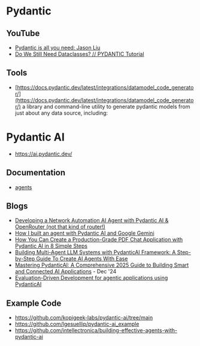 # Pydantic
## YouTube
- [Pydantic is all you need: Jason Liu](https://www.youtube.com/watch?v=yj-wSRJwrrc)
- [Do We Still Need Dataclasses? // PYDANTIC Tutorial](https://www.youtube.com/watch?v=Vj-iU-8_xLs)


## Tools
- [https://docs.pydantic.dev/latest/integrations/datamodel_code_generator/](https://docs.pydantic.dev/latest/integrations/datamodel_code_generator/) a library and command-line utility to generate pydantic models from just about any data source, including:

# Pydantic AI
- https://ai.pydantic.dev/
## Documentation
- [agents](https://ai.pydantic.dev/agents/)

## Blogs
- [Developing a Network Automation AI Agent with Pydantic AI & OpenRouter (not that kind of router!)](https://medium.com/@hugotinoco/developing-a-network-automation-ai-agent-with-pydantic-ai-openrouter-e67d3ecc8570)
- [How I built an agent with Pydantic AI and Google Gemini](https://medium.com/google-cloud/how-i-built-an-agent-with-pydantic-ai-and-google-gemini-4887e5dd041d)
- [How You Can Create a Production-Grade PDF Chat Application with Pydantic AI in 8 Simple Steps](https://medium.com/nextbid/how-you-can-create-a-production-grade-pdf-chat-application-with-pydantic-ai-in-8-simple-steps-53b127ca708e)
- [Building Multi-Agent LLM Systems with PydanticAI Framework: A Step-by-Step Guide To Create AI Agents With Ease](https://medium.com/@sridevi.gogusetty/building-multi-agent-llm-systems-with-pydanticai-framework-a-step-by-step-guide-to-create-ai-39de7d9bb98f)
- [Mastering PydanticAI: A Comprehensive 2025 Guide to Building Smart and Connected AI Applications](https://pub.aimind.so/mastering-pydanticai-a-comprehensive-2025-guide-to-building-smart-and-connected-ai-applications-3d0ce37a3253) - Dec '24
- [Evaluation-Driven Development for agentic applications using PydanticAI](https://towardsdatascience.com/evaluation-driven-development-for-agentic-applications-using-pydanticai-d9293ac81d91)

## Example Code
- https://github.com/kopigeek-labs/pydantic-ai/tree/main
- https://github.com/lgesuellip/pydantic-ai_example
- https://github.com/intellectronica/building-effective-agents-with-pydantic-ai
